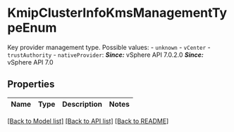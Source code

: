 # KmipClusterInfoKmsManagementTypeEnum

Key provider management type.  Possible values: - `unknown` - `vCenter` - `trustAuthority` - `nativeProvider`: ***Since:*** vSphere API 7.0.2.0  ***Since:*** vSphere API 7.0 

## Properties
Name | Type | Description | Notes
------------ | ------------- | ------------- | -------------

[[Back to Model list]](../README.md#documentation-for-models) [[Back to API list]](../README.md#documentation-for-api-endpoints) [[Back to README]](../README.md)


